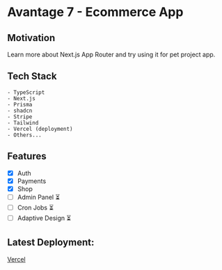 # Avantage 7 - Ecommerce App

## Motivation

Learn more about Next.js App Router and try using it for pet project app.

## Tech Stack

```
- TypeScript
- Next.js
- Prisma
- shadcn
- Stripe
- Tailwind
- Vercel (deployment)
- Others...
```

## Features

- [x] Auth
- [x] Payments
- [x] Shop
- [ ] Admin Panel ⏳
- [ ] Cron Jobs ⏳
- [ ] Adaptive Design ⏳

## Latest Deployment:

[Vercel](https://ecommerce-kappa-brown-98.vercel.app/)

